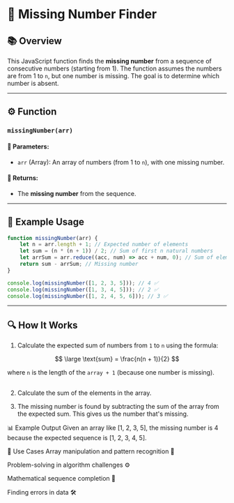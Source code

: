 # 🔢 Missing Number Finder

## 📚 Overview
This JavaScript function finds the **missing number** from a sequence of consecutive numbers (starting from 1). The function assumes the numbers are from 1 to `n`, but one number is missing. The goal is to determine which number is absent.

---

## ⚙️ Function

### `missingNumber(arr)`

#### 🧾 Parameters:
- `arr` (Array): An array of numbers (from 1 to `n`), with one missing number.

#### 🎯 Returns:
- The **missing number** from the sequence.

---

## 🧪 Example Usage

```javascript
function missingNumber(arr) {
    let n = arr.length + 1; // Expected number of elements
    let sum = (n * (n + 1)) / 2; // Sum of first n natural numbers
    let arrSum = arr.reduce((acc, num) => acc + num, 0); // Sum of elements in the array
    return sum - arrSum; // Missing number
}

console.log(missingNumber([1, 2, 3, 5])); // 4 ✅
console.log(missingNumber([1, 3, 4, 5])); // 2 ✅
console.log(missingNumber([1, 2, 4, 5, 6])); // 3 ✅
```

---
## 🔍 How It Works
1. Calculate the expected sum of numbers from `1` to `n` using the formula:


$$
\large \text{sum} = \frac{n(n + 1)}{2}
$$

 
  where `n` is the length of the `array + 1` (because one number is missing).
##
2. Calculate the sum of the elements in the array.

3. The missing number is found by subtracting the sum of the array from the expected sum. This gives us the number that's missing.

📊 Example Output
Given an array like [1, 2, 3, 5], the missing number is 4 because the expected sequence is [1, 2, 3, 4, 5].

🚀 Use Cases
Array manipulation and pattern recognition 🧩

Problem-solving in algorithm challenges ⚙️

Mathematical sequence completion 📐

Finding errors in data 🛠️

